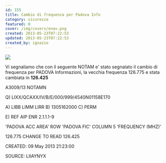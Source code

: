 ```yaml
---
id: 155
title: Cambio di frequenza per Padova Info
category: sicurezza
featured: 0
cover: /img/covers/enav.png
created: 2013-05-23T07:22:53
updated: 2013-05-23T07:22:53
created_by: ignazio
---
```


<img src="/img/stories/enav.jpg"/>

Vi segnaliamo che con il seguente NOTAM e' stato segnalato il cambio di frequenza per PADOVA Informazioni, la vecchia frequenza 126.775 e stata cambiata in
<strong class="text-lg">126.425</strong>

A3009/13 NOTAMN

Q) LIXX/QCAXX/IV/B/E/000/999/4540N01158E170

A) LIBB LIMM LIRR B) 1305162000 C) PERM

E) REF AIP ENR 2.1.1.1-9

'PADOVA ACC AREA' ROW 'PADOVA FIC' COLUMN 5 'FREQUENCY (MHZ)'

126.775 CHANGE TO READ 126.425

CREATED: 09 May 2013 21:23:00

SOURCE: LIIAYNYX
